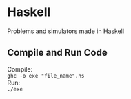 # Haskell
Problems and simulators made in Haskell

## Compile and Run Code
Compile:  
`ghc -o exe "file_name".hs`   
Run:  
`./exe`

